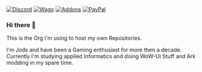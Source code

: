 [![Discord][SVG-Discord]][Discord]
[![Wago][SVG-Wago]][Wago]
[![Addons][SVG-Addons]][Addons]
[![PayPal][SVG-PayPal]][PayPal]

### Hi there 👋

This is the Org i'm using to host my own Repositories.

I'm Jods and have been a Gaming enthusiast for more then a decade. Currently I'm studying applied Informatics and doing WoW-Ui Stuff and Ark modding in my spare time. 



[//]: # (Links)

[Discord]: https://discord.com/invite/v3gYmYamGJ (Join the Discord)
[PayPal]: https://www.paypal.com/donate/?hosted_button_id=PSQ4D3HXNZKMG (Donate via PayPal)
[Wago]: https://wago.io/p/Jodsderechte (Check out my Weakauras)
[Addons]: https://www.curseforge.com/members/jods/projects (Check out my Addons and Mods)


[//]: # (Images)

[SVG-Discord]: https://img.shields.io/badge/Discord-7289da?logo=discord&logoColor=fff&style=flat-square
[SVG-PayPal]: https://custom-icon-badges.demolab.com/badge/-Support-lightgrey?style=flat-square&logo=kofi&color=222222
[SVG-Wago]: https://custom-icon-badges.demolab.com/badge/-WeakAuras-lightgrey?style=flat-square&logo=weakauras&color=22283D
[SVG-Addons]: https://custom-icon-badges.demolab.com/badge/-Addons&Mods-lightgrey?style=flat-square&logo=addons&color=ff5c19 
